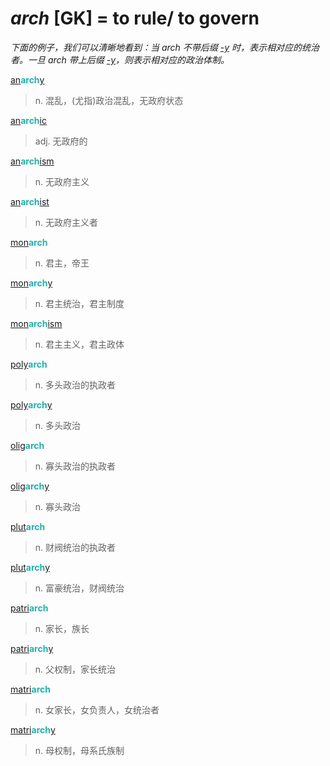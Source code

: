 # _arch_ [GK] = to rule/ to govern

*下面的例子，我们可以清晰地看到：当 _arch_ 不带后缀 [-y](-y.2.md) 时，表示相对应的统治者。一旦 _arch_ 带上后缀 [-y](-y.2.md)，则表示相对应的政治体制。*

[an](a-.2.md)<b style="color: #20B2AA;">arch</b>[y](-y.2.md)
> n. 混乱，(尤指)政治混乱，无政府状态

[an](a-.2.md)<b style="color: #20B2AA;">arch</b>[ic](-ic.md)
> adj. 无政府的

[an](a-.2.md)<b style="color: #20B2AA;">arch</b>[ism](-ism.md)
> n. 无政府主义

[an](a-.2.md)<b style="color: #20B2AA;">arch</b>[ist](-ist.md)
> n. 无政府主义者

[mon](mon-.md)<b style="color: #20B2AA;">arch</b>
> n. 君主，帝王

[mon](mon-.md)<b style="color: #20B2AA;">arch</b>[y](-y.2.md)
> n. 君主统治，君主制度

[mon](mon-.md)<b style="color: #20B2AA;">arch</b>[ism](-ism.md)
> n. 君主主义，君主政体

[poly](poly-.md)<b style="color: #20B2AA;">arch</b>
> n. 多头政治的执政者

[poly](poly-.md)<b style="color: #20B2AA;">arch</b>[y](-y.2.md)
> n. 多头政治

[olig](olig-.md)<b style="color: #20B2AA;">arch</b>
> n. 寡头政治的执政者

[olig](olig-.md)<b style="color: #20B2AA;">arch</b>[y](-y.2.md)
> n. 寡头政治

[plut](_plut_.md)<b style="color: #20B2AA;">arch</b>
> n. 财阀统治的执政者

[plut](_plut_.md)<b style="color: #20B2AA;">arch</b>[y](-y.2.md)
> n. 富豪统治，财阀统治

[patri](patri-.md)<b style="color: #20B2AA;">arch</b>
> n. 家长，族长

[patri](patri-.md)<b style="color: #20B2AA;">arch</b>[y](-y.2.md)
> n. 父权制，家长统治

[matri](matri-.md)<b style="color: #20B2AA;">arch</b>
> n. 女家长，女负责人，女统治者

[matri](matri-.md)<b style="color: #20B2AA;">arch</b>[y](-y.2.md)
> n. 母权制，母系氏族制